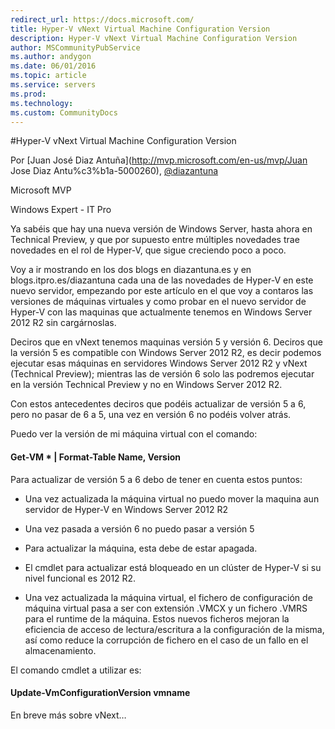 ```yaml
---
redirect_url: https://docs.microsoft.com/
title: Hyper-V vNext Virtual Machine Configuration Version
description: Hyper-V vNext Virtual Machine Configuration Version
author: MSCommunityPubService
ms.author: andygon
ms.date: 06/01/2016
ms.topic: article
ms.service: servers
ms.prod: 
ms.technology:
ms.custom: CommunityDocs
---
```


#Hyper-V vNext Virtual Machine Configuration Version





Por [Juan José Diaz Antuña](http://mvp.microsoft.com/en-us/mvp/Juan Jose Diaz Antu%c3%b1a-5000260), [@diazantuna](https://twitter.com/diazantunahttps:/twitter.com/diazantuna)

Microsoft MVP

Windows Expert - IT Pro

Ya sabéis que hay una nueva versión de Windows Server, hasta ahora en
Technical Preview, y que por supuesto entre múltiples novedades trae
novedades en el rol de Hyper-V, que sigue creciendo poco a poco.

Voy a ir mostrando en los dos blogs en diazantuna.es y en
blogs.itpro.es/diazantuna cada una de las novedades de Hyper-V en este
nuevo servidor, empezando por este artículo en el que voy a contaros las
versiones de máquinas virtuales y como probar en el nuevo servidor de
Hyper-V con las maquinas que actualmente tenemos en Windows Server 2012
R2 sin cargárnoslas.

Deciros que en vNext tenemos maquinas versión 5 y versión 6. Deciros que
la versión 5 es compatible con Windows Server 2012 R2, es decir podemos
ejecutar esas máquinas en servidores Windows Server 2012 R2 y vNext
(Technical Preview); mientras las de versión 6 solo las podremos
ejecutar en la versión Technical Preview y no en Windows Server 2012 R2.

Con estos antecedentes deciros que podéis actualizar de versión 5 a 6,
pero no pasar de 6 a 5, una vez en versión 6 no podéis volver atrás.

Puedo ver la versión de mi máquina virtual con el comando:

#### Get-VM \* | Format-Table Name, Version

Para actualizar de versión 5 a 6 debo de tener en cuenta estos puntos:

- Una vez actualizada la máquina virtual no puedo mover la maquina aun
servidor de Hyper-V en Windows Server 2012 R2

- Una vez pasada a versión 6 no puedo pasar a versión 5

- Para actualizar la máquina, esta debe de estar apagada.

- El cmdlet para actualizar está bloqueado en un clúster de Hyper-V si su
nivel funcional es 2012 R2.

- Una vez actualizada la máquina virtual, el fichero de configuración de
máquina virtual pasa a ser con extensión .VMCX y un fichero .VMRS para
el runtime de la máquina. Estos nuevos ficheros mejoran la eficiencia de
acceso de lectura/escritura a la configuración de la misma, así como
reduce la corrupción de fichero en el caso de un fallo en el
almacenamiento.

El comando cmdlet a utilizar es:

#### Update-VmConfigurationVersion vmname

En breve más sobre vNext…




